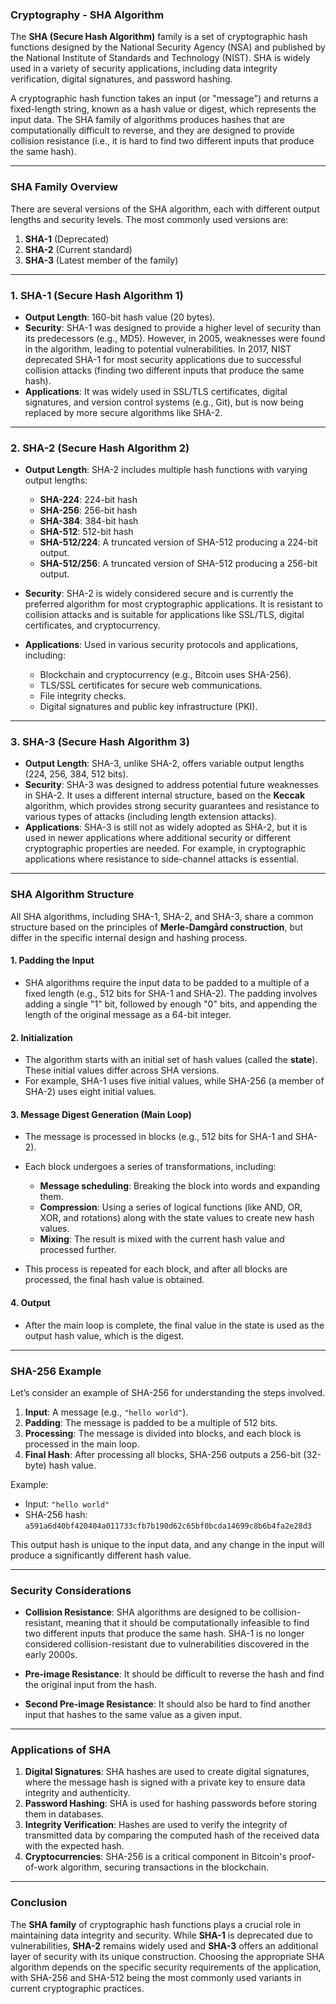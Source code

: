 ### **Cryptography - SHA Algorithm**

The **SHA (Secure Hash Algorithm)** family is a set of cryptographic hash functions designed by the National Security Agency (NSA) and published by the National Institute of Standards and Technology (NIST). SHA is widely used in a variety of security applications, including data integrity verification, digital signatures, and password hashing.

A cryptographic hash function takes an input (or "message") and returns a fixed-length string, known as a hash value or digest, which represents the input data. The SHA family of algorithms produces hashes that are computationally difficult to reverse, and they are designed to provide collision resistance (i.e., it is hard to find two different inputs that produce the same hash).

---

### **SHA Family Overview**

There are several versions of the SHA algorithm, each with different output lengths and security levels. The most commonly used versions are:

1. **SHA-1** (Deprecated)
2. **SHA-2** (Current standard)
3. **SHA-3** (Latest member of the family)

---

### **1. SHA-1 (Secure Hash Algorithm 1)**

- **Output Length**: 160-bit hash value (20 bytes).
- **Security**: SHA-1 was designed to provide a higher level of security than its predecessors (e.g., MD5). However, in 2005, weaknesses were found in the algorithm, leading to potential vulnerabilities. In 2017, NIST deprecated SHA-1 for most security applications due to successful collision attacks (finding two different inputs that produce the same hash).
- **Applications**: It was widely used in SSL/TLS certificates, digital signatures, and version control systems (e.g., Git), but is now being replaced by more secure algorithms like SHA-2.

---

### **2. SHA-2 (Secure Hash Algorithm 2)**

- **Output Length**: SHA-2 includes multiple hash functions with varying output lengths:
  - **SHA-224**: 224-bit hash
  - **SHA-256**: 256-bit hash
  - **SHA-384**: 384-bit hash
  - **SHA-512**: 512-bit hash
  - **SHA-512/224**: A truncated version of SHA-512 producing a 224-bit output.
  - **SHA-512/256**: A truncated version of SHA-512 producing a 256-bit output.

- **Security**: SHA-2 is widely considered secure and is currently the preferred algorithm for most cryptographic applications. It is resistant to collision attacks and is suitable for applications like SSL/TLS, digital certificates, and cryptocurrency.

- **Applications**: Used in various security protocols and applications, including:
  - Blockchain and cryptocurrency (e.g., Bitcoin uses SHA-256).
  - TLS/SSL certificates for secure web communications.
  - File integrity checks.
  - Digital signatures and public key infrastructure (PKI).

---

### **3. SHA-3 (Secure Hash Algorithm 3)**

- **Output Length**: SHA-3, unlike SHA-2, offers variable output lengths (224, 256, 384, 512 bits).
- **Security**: SHA-3 was designed to address potential future weaknesses in SHA-2. It uses a different internal structure, based on the **Keccak** algorithm, which provides strong security guarantees and resistance to various types of attacks (including length extension attacks).
- **Applications**: SHA-3 is still not as widely adopted as SHA-2, but it is used in newer applications where additional security or different cryptographic properties are needed. For example, in cryptographic applications where resistance to side-channel attacks is essential.

---

### **SHA Algorithm Structure**

All SHA algorithms, including SHA-1, SHA-2, and SHA-3, share a common structure based on the principles of **Merle-Damgård construction**, but differ in the specific internal design and hashing process.

#### **1. Padding the Input**
- SHA algorithms require the input data to be padded to a multiple of a fixed length (e.g., 512 bits for SHA-1 and SHA-2). The padding involves adding a single "1" bit, followed by enough "0" bits, and appending the length of the original message as a 64-bit integer.

#### **2. Initialization**
- The algorithm starts with an initial set of hash values (called the **state**). These initial values differ across SHA versions.
- For example, SHA-1 uses five initial values, while SHA-256 (a member of SHA-2) uses eight initial values.

#### **3. Message Digest Generation (Main Loop)**
- The message is processed in blocks (e.g., 512 bits for SHA-1 and SHA-2).
- Each block undergoes a series of transformations, including:
  - **Message scheduling**: Breaking the block into words and expanding them.
  - **Compression**: Using a series of logical functions (like AND, OR, XOR, and rotations) along with the state values to create new hash values.
  - **Mixing**: The result is mixed with the current hash value and processed further.
  
- This process is repeated for each block, and after all blocks are processed, the final hash value is obtained.

#### **4. Output**
- After the main loop is complete, the final value in the state is used as the output hash value, which is the digest.

---

### **SHA-256 Example**

Let’s consider an example of SHA-256 for understanding the steps involved.

1. **Input**: A message (e.g., `"hello world"`).
2. **Padding**: The message is padded to be a multiple of 512 bits.
3. **Processing**: The message is divided into blocks, and each block is processed in the main loop.
4. **Final Hash**: After processing all blocks, SHA-256 outputs a 256-bit (32-byte) hash value.

Example:
- Input: `"hello world"`
- SHA-256 hash: `a591a6d40bf420404a011733cfb7b190d62c65bf0bcda14699c8b6b4fa2e28d3`

This output hash is unique to the input data, and any change in the input will produce a significantly different hash value.

---

### **Security Considerations**

- **Collision Resistance**: SHA algorithms are designed to be collision-resistant, meaning that it should be computationally infeasible to find two different inputs that produce the same hash. SHA-1 is no longer considered collision-resistant due to vulnerabilities discovered in the early 2000s.
  
- **Pre-image Resistance**: It should be difficult to reverse the hash and find the original input from the hash.
  
- **Second Pre-image Resistance**: It should also be hard to find another input that hashes to the same value as a given input.

---

### **Applications of SHA**

1. **Digital Signatures**: SHA hashes are used to create digital signatures, where the message hash is signed with a private key to ensure data integrity and authenticity.
2. **Password Hashing**: SHA is used for hashing passwords before storing them in databases.
3. **Integrity Verification**: Hashes are used to verify the integrity of transmitted data by comparing the computed hash of the received data with the expected hash.
4. **Cryptocurrencies**: SHA-256 is a critical component in Bitcoin's proof-of-work algorithm, securing transactions in the blockchain.

---

### **Conclusion**

The **SHA family** of cryptographic hash functions plays a crucial role in maintaining data integrity and security. While **SHA-1** is deprecated due to vulnerabilities, **SHA-2** remains widely used and **SHA-3** offers an additional layer of security with its unique construction. Choosing the appropriate SHA algorithm depends on the specific security requirements of the application, with SHA-256 and SHA-512 being the most commonly used variants in current cryptographic practices.
